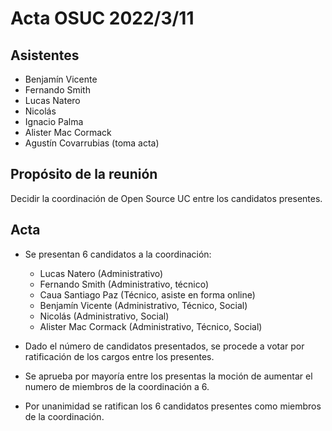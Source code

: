 # Acta OSUC 2022/3/11
## Asistentes

- Benjamín Vicente
- Fernando Smith
- Lucas Natero
- Nicolás
- Ignacio Palma
- Alister Mac Cormack
- Agustín Covarrubias (toma acta)

## Propósito de la reunión
Decidir la coordinación de Open Source UC entre los candidatos presentes.

## Acta
- Se presentan 6 candidatos a la coordinación:
  - Lucas Natero (Administrativo)
  - Fernando Smith (Administrativo, técnico)
  - Caua Santiago Paz (Técnico, asiste en forma online)
  - Benjamín Vicente (Administrativo, Técnico, Social)
  - Nicolás (Administrativo, Social)
  - Alister Mac Cormack (Administrativo, Técnico, Social)
 
- Dado el número de candidatos presentados, se procede a votar por ratificación de los cargos entre los presentes.
- Se aprueba por mayoría entre los presentas la moción de aumentar el numero de miembros de la coordinación a 6.
- Por unanimidad se ratifican los 6 candidatos presentes como miembros de la coordinación.
